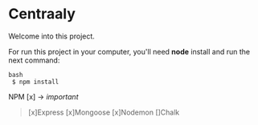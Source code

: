 # Centraaly

Welcome into this project.

For run this project in your computer, you'll need **node**  install and run the next command:

```
bash 
 $ npm install
 ```

NPM 
[x] -> *important*
> [x]Express 
> [x]Mongoose
> [x]Nodemon
> []Chalk
